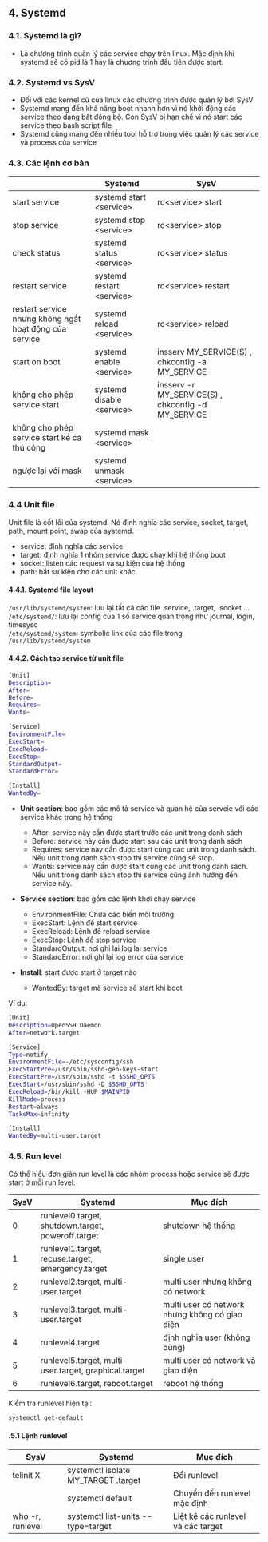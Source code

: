 ## 4. Systemd

### 4.1. Systemd là gì?
- Là chương trình quản lý các service chạy trên linux. Mặc định khi systemd sẽ có pid là 1 hay là chương trình đầu tiên được start.



### 4.2. Systemd vs SysV
- Đối với các kernel cũ của linux các chương trình được quản lý bởi SysV
- Systemd mang đến khả năng boot nhanh hơn vì nó khởi động các service theo dạng bất đồng bộ. Còn SysV bị hạn chế vì nó start các service theo bash script file
- Systemd cũng mang đến nhiều tool hỗ trợ trong việc quản lý các service và process của service

### 4.3. Các lệnh cơ bản

|               | Systemd                   | SysV                |
|---------------| ------------------------  | --------------------|
| start service | systemd start \<service\> | rc\<service\> start |
| stop service  | systemd stop \<service\>  | rc\<service\> stop  |
| check status  | systemd status \<service\>| rc\<service\> status|
| restart service  | systemd restart \<service\>| rc\<service\> restart|
| restart service nhưng không ngắt hoạt động của service  | systemd reload \<service\>| rc\<service\> reload|
| start on boot | systemd enable \<service\>| insserv MY_SERVICE(S) , chkconfig -a MY_SERVICE|
| không cho phép service start | systemd disable \<service\>| insserv -r MY_SERVICE(S) , chkconfig -d MY_SERVICE 
| không cho phép service start kể cả thủ công | systemd mask \<service\>|                     |
| ngược lại với mask | systemd unmask \<service\>|                     |

### 4.4  Unit file
Unit file là cốt lỗi của systemd. Nó định nghĩa các service, socket, target, path, mount point, swap của systemd.
- service: định nghĩa các service
- target: định nghĩa 1 nhóm service được chạy khi hệ thống boot
- socket: listen các request và sự kiện của hệ thống
- path: bắt sự kiện cho các unit khác

#### 4.4.1. Systemd file layout
`/usr/lib/systemd/system`: lưu lại tất cả các file .service, .target, .socket ...  
`/etc/systemd/`: lưu lại config của 1 số service quan trọng như journal, login, timesysc  
`/etc/systemd/system`: symbolic link của các file trong `/usr/lib/systemd/system`  

#### 4.4.2. Cách tạo service từ unit file
```bash
[Unit]
Description=
After=
Before=
Requires=
Wants=

[Service]
EnvironmentFile=
ExecStart=
ExecReload=
ExecStop=
StandardOutput=
StandardError=

[Install]
WantedBy=
```
- **Unit section**: bao gồm các mô tả service và quan hệ của servcie với các service khác trong hệ thống
  - After: service này cần được start trước các unit trong danh sách
  - Before: service này cần được start sau các unit trong danh sách
  - Requires: service này cần được start cùng các unit trong danh sách. Nếu unit trong danh sách stop thì service cũng sẽ stop.
  - Wants: service này cần được start cùng các unit trong danh sách. Nếu unit trong danh sách stop thì service cũng ảnh hưởng đến service này.

- **Service section**: bao gồm các lệnh khởi chạy service
  - EnvironmentFile: Chứa các biến môi trường
  - ExecStart: Lệnh để start service
  - ExecReload: Lệnh để reload service
  - ExecStop: Lệnh để stop service
  - StandardOutput: nơi ghi lại log lại service
  - StandardError: nơi ghi lại log error của service

- **Install**: start được start ở target nào
  - WantedBy: target mà service sẽ start khi boot

Ví dụ:

```bash
[Unit]
Description=OpenSSH Daemon
After=network.target

[Service]
Type=notify
EnvironmentFile=-/etc/sysconfig/ssh
ExecStartPre=/usr/sbin/sshd-gen-keys-start
ExecStartPre=/usr/sbin/sshd -t $SSHD_OPTS
ExecStart=/usr/sbin/sshd -D $SSHD_OPTS
ExecReload=/bin/kill -HUP $MAINPID
KillMode=process
Restart=always
TasksMax=infinity

[Install]
WantedBy=multi-user.target
```

### 4.5. Run level
Có thể hiểu đơn giản run level là các nhóm process hoặc service sẽ được start ở mỗi run level:

| SysV | Systemd | Mục đích |
|---------------| ------------------------  | --------------------|
| 0 | runlevel0.target, shutdown.target, poweroff.target | shutdown hệ thống |
| 1 | runlevel1.target, recuse.target, emergency.target | single user |
| 2 | runlevel2.target, multi-user.target | multi user  nhưng không có network|
| 3 | runlevel3.target, multi-user.target | multi user có network nhưng không có giao diện |
| 4 | runlevel4.target | định nghĩa user (không dùng) |
| 5 | runlevel5.target, multi-user.target, graphical.target | multi user có network và giao diện |
| 6 | runlevel6.target, reboot.target | reboot hệ thống |

Kiểm tra runlevel hiện tại:
```bash
systemctl get-default
```

#### .5.1 Lệnh runlevel
| SysV | Systemd | Mục đích |
|---------------| ------------------------  | --------------------|
| telinit X | systemctl isolate MY_TARGET .target | Đổi runlevel |
|  | systemctl default | Chuyển đến runlevel mặc định |
| who -r, runlevel | systemctl list-units --type=target| Liệt kê các runlevel và các target |

